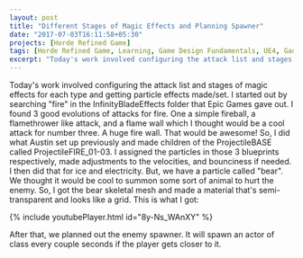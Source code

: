 ```yaml
---
layout: post
title: "Different Stages of Magic Effects and Planning Spawner"
date: "2017-07-03T16:11:58+05:30"
projects: [Horde Refined Game]
tags: [Horde Refined Game, Learning, Game Design Fundamentals, UE4, Gauntlet, Level Design, Programming Fundamentals, Controls, Lord of the Rings, UI, Widgets, Particle Systems, Materials, Brainstorming]
excerpt: "Today's work involved configuring the attack list and stages of magic effects for each type and getting particle effects made/set."
---
```


Today's work involved configuring the attack list and stages of magic effects for each type and getting particle effects made/set. I started out by searching "fire" in the InfinityBladeEffects folder that Epic Games gave out. I found 3 good evolutions of attacks for fire. One a simple fireball, a flamethrower like attack, and a flame wall which I thought would be a cool attack for number three. A huge fire wall. That would be awesome! So, I did what Austin set up previously and made children of the ProjectileBASE called ProjectileFIRE_01-03. I assigned the particles in those 3 blueprints respectively, made adjustments to the velocities, and bounciness if needed. I then did that for ice and electricity. But, we have a particle called "bear". We thought it would be cool to summon some sort of animal to hurt the enemy. So, I got the bear skeletal mesh and made a material that's semi-transparent and looks like a grid. This is what I got: 

{% include youtubePlayer.html id="8y-Ns_WAnXY" %}


After that, we planned out the enemy spawner. It will spawn an actor of class every couple seconds if the player gets closer to it.